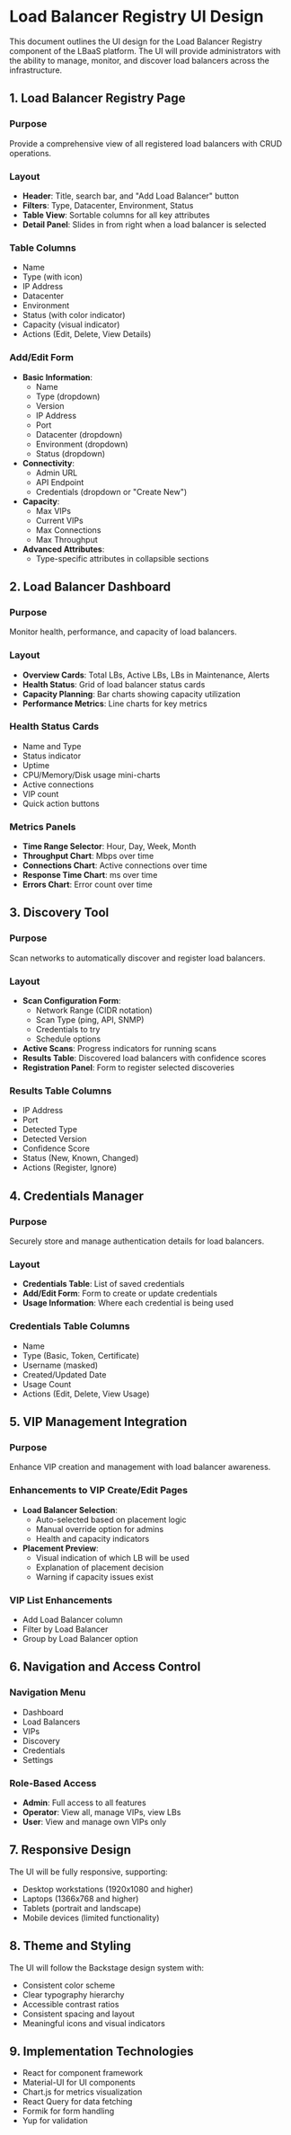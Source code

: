 # Load Balancer Registry UI Design

This document outlines the UI design for the Load Balancer Registry component of the LBaaS platform. The UI will provide administrators with the ability to manage, monitor, and discover load balancers across the infrastructure.

## 1. Load Balancer Registry Page

### Purpose
Provide a comprehensive view of all registered load balancers with CRUD operations.

### Layout
- **Header**: Title, search bar, and "Add Load Balancer" button
- **Filters**: Type, Datacenter, Environment, Status
- **Table View**: Sortable columns for all key attributes
- **Detail Panel**: Slides in from right when a load balancer is selected

### Table Columns
- Name
- Type (with icon)
- IP Address
- Datacenter
- Environment
- Status (with color indicator)
- Capacity (visual indicator)
- Actions (Edit, Delete, View Details)

### Add/Edit Form
- **Basic Information**:
  - Name
  - Type (dropdown)
  - Version
  - IP Address
  - Port
  - Datacenter (dropdown)
  - Environment (dropdown)
  - Status (dropdown)
- **Connectivity**:
  - Admin URL
  - API Endpoint
  - Credentials (dropdown or "Create New")
- **Capacity**:
  - Max VIPs
  - Current VIPs
  - Max Connections
  - Max Throughput
- **Advanced Attributes**:
  - Type-specific attributes in collapsible sections

## 2. Load Balancer Dashboard

### Purpose
Monitor health, performance, and capacity of load balancers.

### Layout
- **Overview Cards**: Total LBs, Active LBs, LBs in Maintenance, Alerts
- **Health Status**: Grid of load balancer status cards
- **Capacity Planning**: Bar charts showing capacity utilization
- **Performance Metrics**: Line charts for key metrics

### Health Status Cards
- Name and Type
- Status indicator
- Uptime
- CPU/Memory/Disk usage mini-charts
- Active connections
- VIP count
- Quick action buttons

### Metrics Panels
- **Time Range Selector**: Hour, Day, Week, Month
- **Throughput Chart**: Mbps over time
- **Connections Chart**: Active connections over time
- **Response Time Chart**: ms over time
- **Errors Chart**: Error count over time

## 3. Discovery Tool

### Purpose
Scan networks to automatically discover and register load balancers.

### Layout
- **Scan Configuration Form**:
  - Network Range (CIDR notation)
  - Scan Type (ping, API, SNMP)
  - Credentials to try
  - Schedule options
- **Active Scans**: Progress indicators for running scans
- **Results Table**: Discovered load balancers with confidence scores
- **Registration Panel**: Form to register selected discoveries

### Results Table Columns
- IP Address
- Port
- Detected Type
- Detected Version
- Confidence Score
- Status (New, Known, Changed)
- Actions (Register, Ignore)

## 4. Credentials Manager

### Purpose
Securely store and manage authentication details for load balancers.

### Layout
- **Credentials Table**: List of saved credentials
- **Add/Edit Form**: Form to create or update credentials
- **Usage Information**: Where each credential is being used

### Credentials Table Columns
- Name
- Type (Basic, Token, Certificate)
- Username (masked)
- Created/Updated Date
- Usage Count
- Actions (Edit, Delete, View Usage)

## 5. VIP Management Integration

### Purpose
Enhance VIP creation and management with load balancer awareness.

### Enhancements to VIP Create/Edit Pages
- **Load Balancer Selection**:
  - Auto-selected based on placement logic
  - Manual override option for admins
  - Health and capacity indicators
- **Placement Preview**:
  - Visual indication of which LB will be used
  - Explanation of placement decision
  - Warning if capacity issues exist

### VIP List Enhancements
- Add Load Balancer column
- Filter by Load Balancer
- Group by Load Balancer option

## 6. Navigation and Access Control

### Navigation Menu
- Dashboard
- Load Balancers
- VIPs
- Discovery
- Credentials
- Settings

### Role-Based Access
- **Admin**: Full access to all features
- **Operator**: View all, manage VIPs, view LBs
- **User**: View and manage own VIPs only

## 7. Responsive Design

The UI will be fully responsive, supporting:
- Desktop workstations (1920x1080 and higher)
- Laptops (1366x768 and higher)
- Tablets (portrait and landscape)
- Mobile devices (limited functionality)

## 8. Theme and Styling

The UI will follow the Backstage design system with:
- Consistent color scheme
- Clear typography hierarchy
- Accessible contrast ratios
- Consistent spacing and layout
- Meaningful icons and visual indicators

## 9. Implementation Technologies

- React for component framework
- Material-UI for UI components
- Chart.js for metrics visualization
- React Query for data fetching
- Formik for form handling
- Yup for validation
